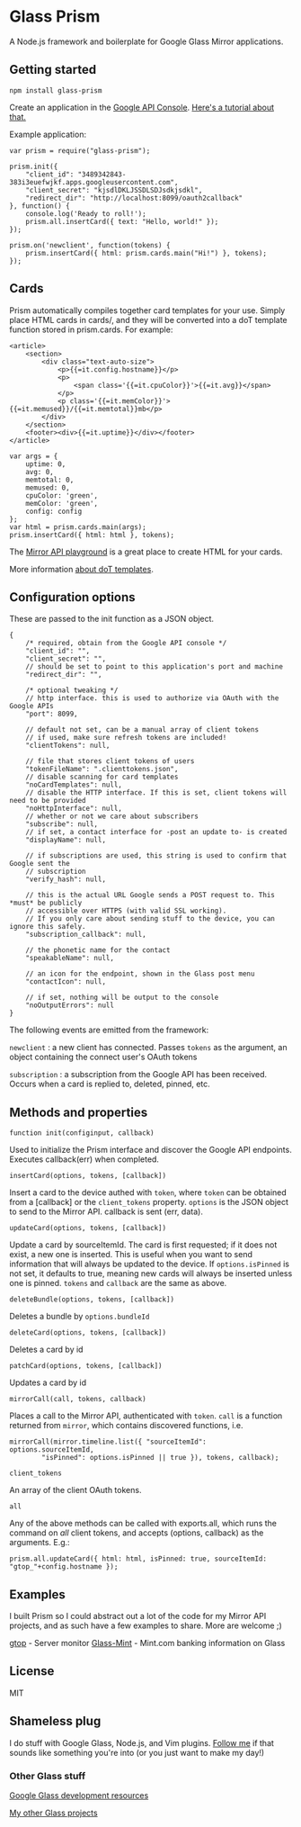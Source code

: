 # Glass Prism

A Node.js framework and boilerplate for Google Glass Mirror applications.

## Getting started

```
npm install glass-prism
```

Create an application in the [Google API Console](https://console.developers.google.com/). [Here's a tutorial about that.](http://okaysass.com/posts/14-03-16-tutorial-node-js-mirror-api-google-glass)

Example application:

```
var prism = require("glass-prism");

prism.init({
	"client_id": "3489342843-383i3euefwjkf.apps.googleusercontent.com",
	"client_secret": "kjsdlDKLJSSDLSDJsdkjsdkl",
	"redirect_dir": "http://localhost:8099/oauth2callback"
}, function() {
	console.log('Ready to roll!');
	prism.all.insertCard({ text: "Hello, world!" });
});

prism.on('newclient', function(tokens) {
	prism.insertCard({ html: prism.cards.main("Hi!") }, tokens);
});

```

## Cards

Prism automatically compiles together card templates for your use.
Simply place HTML cards in cards/, and they will be converted into a doT template function
stored in prism.cards. For example:

```
<article>
	<section>
		<div class="text-auto-size">
			<p>{{=it.config.hostname}}</p>
			<p>
				<span class='{{=it.cpuColor}}'>{{=it.avg}}</span>
			</p>
			<p class='{{=it.memColor}}'>{{=it.memused}}/{{=it.memtotal}}mb</p>
		</div>
	</section>
	<footer><div>{{=it.uptime}}</div></footer>
</article>
```

```
var args = {
	uptime: 0,
	avg: 0,
	memtotal: 0,
	memused: 0,
	cpuColor: 'green',
	memColor: 'green',
	config: config
};
var html = prism.cards.main(args);
prism.insertCard({ html: html }, tokens);
```

The [Mirror API playground](https://developers.google.com/glass/tools-downloads/playground) is a great place to create HTML for your cards.

More information [about doT templates](http://olado.github.io/doT/index.html).

## Configuration options

These are passed to the init function as a JSON object.

```
{
	/* required, obtain from the Google API console */
	"client_id": "",
	"client_secret": "",
	// should be set to point to this application's port and machine
	"redirect_dir": "",

	/* optional tweaking */
	// http interface. this is used to authorize via OAuth with the Google APIs
	"port": 8099,

	// default not set, can be a manual array of client tokens
	// if used, make sure refresh tokens are included!
	"clientTokens": null,

	// file that stores client tokens of users
	"tokenFileName": ".clienttokens.json",
	// disable scanning for card templates
	"noCardTemplates": null,
	// disable the HTTP interface. If this is set, client tokens will need to be provided
	"noHttpInterface": null,
	// whether or not we care about subscribers
	"subscribe": null,
	// if set, a contact interface for -post an update to- is created
	"displayName": null,

	// if subscriptions are used, this string is used to confirm that Google sent the
	// subscription
	"verify_hash": null,
	
	// this is the actual URL Google sends a POST request to. This *must* be publicly
	// accessible over HTTPS (with valid SSL working).
	// If you only care about sending stuff to the device, you can ignore this safely.
	"subscription_callback": null,
	
	// the phonetic name for the contact
	"speakableName": null,

	// an icon for the endpoint, shown in the Glass post menu
	"contactIcon": null,

	// if set, nothing will be output to the console
	"noOutputErrors": null
}
```

The following events are emitted from the framework:

`newclient` : a new client has connected. Passes `tokens` as the argument, an object containing the connect user's OAuth tokens

`subscription` : a subscription from the Google API has been received. Occurs when a card is replied to, deleted, pinned, etc.

## Methods and properties

```
function init(configinput, callback)
```

Used to initialize the Prism interface and discover the Google API endpoints. Executes callback(err) when completed.

```
insertCard(options, tokens, [callback])
```

Insert a card to the device authed with `token`, where `token` can be obtained from a [callback] or
the `client_tokens` property. `options` is the JSON object to send to the Mirror API. callback is sent (err, data).

```
updateCard(options, tokens, [callback])
```

Update a card by sourceItemId. The card is first requested; if it does not exist, a new one is inserted. This is useful when you want to send information that will always be updated to the device. If `options.isPinned` is not set, it defaults to true, meaning new cards will always be inserted unless one is pinned. `tokens` and `callback` are the same as above.

```
deleteBundle(options, tokens, [callback])
```

Deletes a bundle by `options.bundleId`

```
deleteCard(options, tokens, [callback])
```

Deletes a card by id

```
patchCard(options, tokens, [callback])
```

Updates a card by id

```
mirrorCall(call, tokens, callback)
```

Places a call to the Mirror API, authenticated with `token`. `call` is a function returned from `mirror`, which contains discovered functions, i.e.

```
mirrorCall(mirror.timeline.list({ "sourceItemId": options.sourceItemId,
		"isPinned": options.isPinned || true }), tokens, callback);
```

```
client_tokens
```

An array of the client OAuth tokens.

```
all
```

Any of the above methods can be called with exports.all, which runs the command on *all* client tokens, and accepts (options, callback) as the arguments. E.g.:

```
prism.all.updateCard({ html: html, isPinned: true, sourceItemId: "gtop_"+config.hostname });
```


## Examples

I built Prism so I could abstract out a lot of the code for my Mirror API projects, and as such have a few examples to share. More are welcome ;)

[gtop](https://github.com/jaxbot/gtop) - Server monitor
[Glass-Mint](https://github.com/jaxbot/glass-mint) - Mint.com banking information on Glass

## License
MIT

## Shameless plug

I do stuff with Google Glass, Node.js, and Vim plugins. [Follow me](https://github.com/jaxbot) if that sounds like something you're into (or you just want to make my day!)

### Other Glass stuff

[Google Glass development resources](http://jaxbot.me/glassdev)

[My other Glass projects](https://github.com/search?q=%40jaxbot+glass)
